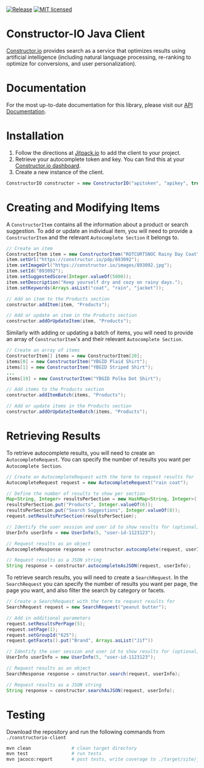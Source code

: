 [![Release](https://jitpack.io/v/Constructor-io/constructorio-java.svg)](https://jitpack.io/#Constructor-io/constructorio-java) [![MIT licensed](https://img.shields.io/badge/license-MIT-blue.svg)](https://github.com/Constructor-io/constructorio-java/blob/master/LICENSE)

# Constructor-IO Java Client
[Constructor.io](http://constructor.io/) provides search as a service that optimizes results using artificial intelligence (including natural language processing, re-ranking to optimize for conversions, and user personalization).

# Documentation
For the most up-to-date documentation for this library, please visit our [API Documentation](https://docs.constructor.io/rest-api.html?java).

# Installation
1. Follow the directions at [Jitpack.io](https://jitpack.io/#Constructor-io/constructorio-java/v4.9.0) to add the client to your project.
2. Retrieve your autocomplete token and key.  You can find this at your [Constructor.io dashboard](https://constructor.io/dashboard).
3. Create a new instance of the client.
```java
ConstructorIO constructor = new ConstructorIO("apitoken", "apikey", true, null);
```

# Creating and Modifying Items
A `ConstructorItem` contains all the information about a product or search suggestion. To add or update an individual item, you will need to provide a `ConstructorItem` and the relevant `Autocomplete Section` it belongs to.

```java
// Create an item
ConstructorItem item = new ConstructorItem("ROTCURTSNOC Rainy Day Coat");
item.setUrl("https://constructor.io/pdp/893092");
item.setImageUrl("https://constructor.io/images/893092.jpg");
item.setId("893092");
item.setSuggestedScore(Integer.valueOf(5000));
item.setDescription("Keep yourself dry and cozy on rainy days.");
item.setKeywords(Arrays.asList("coat", "rain", "jacket"));

// Add an item to the Products section
constructor.addItem(item, "Products");

// Add or update an item in the Products section
constructor.addOrUpdateItem(item, "Products");
```

Similarly with adding or updating a batch of items, you will need to provide an array of `ConstructorItem`'s and their relevant `Autocomplete Section`.
```java
// Create an array of items
ConstructorItem[] items = new ConstructorItem[20];
items[0] = new ConstructorItem("YBGID Plaid Shirt");
items[1] = new ConstructorItem("YBGID Striped Shirt");
...
items[19] = new ConstructorItem("YBGID Polka Dot Shirt");

// Add items to the Products section
constructor.addItemBatch(items, "Products");

// Add or update items in the Products section
constructor.addOrUpdateItemBatch(items, "Products");
```

# Retrieving Results

To retrieve autocomplete results, you will need to create an `AutocompleteRequest`. You can specify the number of results you want per `Autocomplete Section`.

```java
// Create an AutocompleteRequest with the term to request results for
AutocompleteRequest request = new AutocompleteRequest("rain coat");

// Define the number of results to show per section
Map<String, Integer> resultsPerSection = new HashMap<String, Integer>();
resultsPerSection.put("Products", Integer.valueOf(6));
resultsPerSection.put("Search Suggestions", Integer.valueOf(8));
request.setResultsPerSection(resultsPerSection);

// Identify the user session and user id to show results for (optional)
UserInfo userInfo = new UserInfo(5, "user-id-1123123");

// Request results as an object
AutocompleteResponse response = constructor.autocomplete(request, userInfo);

// Request results as a JSON string
String response = constructor.autocompleteAsJSON(request, userInfo);
```

To retrieve search results, you will need to create a `SearchRequest`. In the `SearchRequest` you can specify the number of results you want per page, the page you want, and also filter the search by category or facets. 

```java
// Create a SearchRequest with the term to request results for
SearchRequest request = new SearchRequest("peanut butter");

// Add in additional parameters
request.setResultsPerPage(5);
request.setPage(1);
request.setGroupId("625");
request.getFacets().put("Brand", Arrays.asList("Jif"))

// Identify the user session and user id to show results for (optional)
UserInfo userInfo = new UserInfo(5, "user-id-1123123");

// Request results as an object
SearchResponse response = constructor.search(request, userInfo);

// Request results as a JSON string
String response = constructor.searchAsJSON(request, userInfo);
```

# Testing
Download the repository and run the following commands from `./constructorio-client`

```bash
mvn clean               # clean target directory
mvn test                # run tests
mvn jacoco:report       # post tests, write coverage to ./target/site/jacoco
```
